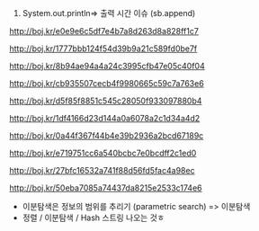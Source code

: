 1. System.out.println=> 출력 시간 이슈 (sb.append)

http://boj.kr/e0e9e6c5df7e4b7a8d263d8a828ff1c7

http://boj.kr/1777bbb124f54d39b9a21c589fd0be7f

http://boj.kr/8b94ae94a4a24c3995cfb47e05c40f04

http://boj.kr/cb935507cecb4f9980665c59c7a763e6

http://boj.kr/d5f85f8851c545c28050f933097880b4

http://boj.kr/1df4166d23d144a0a6078a2c1d34a4d2

http://boj.kr/0a44f367f44b4e39b2936a2bcd67189c

http://boj.kr/e719751cc6a540bcbc7e0bcdff2c1ed0

http://boj.kr/27bfc16532a741f88d56fd5fac4a98ec

http://boj.kr/50eba7085a74437da8215e2533c174e6

- 이분탐색은 정보의 범위를 추리기 (parametric search) => 이분탐색
- 정렬 / 이분탐색 / Hash 스트링 나오는 것ㅎ
